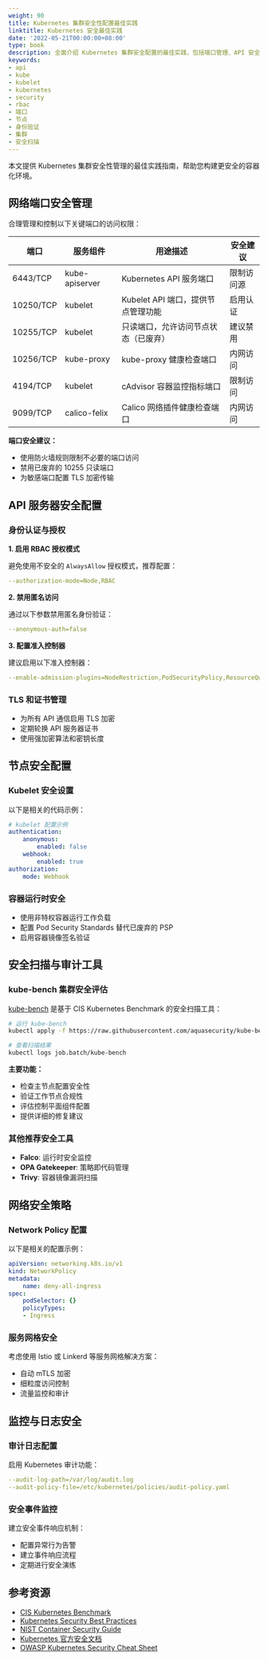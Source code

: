 ```yaml
---
weight: 90
title: Kubernetes 集群安全性配置最佳实践
linktitle: Kubernetes 安全最佳实践
date: '2022-05-21T00:00:00+08:00'
type: book
description: 全面介绍 Kubernetes 集群安全配置的最佳实践，包括端口管理、API 安全设置、RBAC 配置以及安全扫描工具的使用指南。
keywords:
- api
- kube
- kubelet
- kubernetes
- security
- rbac
- 端口
- 节点
- 身份验证
- 集群
- 安全扫描
---
```


本文提供 Kubernetes 集群安全性管理的最佳实践指南，帮助您构建更安全的容器化环境。

## 网络端口安全管理

合理管理和控制以下关键端口的访问权限：

| 端口      | 服务组件       | 用途描述                                           | 安全建议 |
| --------- | -------------- | -------------------------------------------------- | -------- |
| 6443/TCP  | kube-apiserver | Kubernetes API 服务端口                            | 限制访问源 |
| 10250/TCP | kubelet        | Kubelet API 端口，提供节点管理功能                 | 启用认证 |
| 10255/TCP | kubelet        | 只读端口，允许访问节点状态（已废弃）               | 建议禁用 |
| 10256/TCP | kube-proxy     | kube-proxy 健康检查端口                            | 内网访问 |
| 4194/TCP  | kubelet        | cAdvisor 容器监控指标端口                          | 限制访问 |
| 9099/TCP  | calico-felix   | Calico 网络插件健康检查端口                        | 内网访问 |

**端口安全建议：**

- 使用防火墙规则限制不必要的端口访问
- 禁用已废弃的 10255 只读端口
- 为敏感端口配置 TLS 加密传输

## API 服务器安全配置

### 身份认证与授权

**1. 启用 RBAC 授权模式**

避免使用不安全的 `AlwaysAllow` 授权模式，推荐配置：

```yaml
--authorization-mode=Node,RBAC
```

**2. 禁用匿名访问**

通过以下参数禁用匿名身份验证：

```yaml
--anonymous-auth=false
```

**3. 配置准入控制器**

建议启用以下准入控制器：

```yaml
--enable-admission-plugins=NodeRestriction,PodSecurityPolicy,ResourceQuota,LimitRanger
```

### TLS 和证书管理

- 为所有 API 通信启用 TLS 加密
- 定期轮换 API 服务器证书
- 使用强加密算法和密钥长度

## 节点安全配置

### Kubelet 安全设置

以下是相关的代码示例：

```yaml
# kubelet 配置示例
authentication:
    anonymous:
        enabled: false
    webhook:
        enabled: true
authorization:
    mode: Webhook
```

### 容器运行时安全

- 使用非特权容器运行工作负载
- 配置 Pod Security Standards 替代已废弃的 PSP
- 启用容器镜像签名验证

## 安全扫描与审计工具

### kube-bench 集群安全评估

[kube-bench](https://github.com/aquasecurity/kube-bench) 是基于 CIS Kubernetes Benchmark 的安全扫描工具：

```bash
# 运行 kube-bench
kubectl apply -f https://raw.githubusercontent.com/aquasecurity/kube-bench/main/job.yaml

# 查看扫描结果
kubectl logs job.batch/kube-bench
```

**主要功能：**

- 检查主节点配置安全性
- 验证工作节点合规性
- 评估控制平面组件配置
- 提供详细的修复建议

### 其他推荐安全工具

- **Falco**: 运行时安全监控
- **OPA Gatekeeper**: 策略即代码管理
- **Trivy**: 容器镜像漏洞扫描

## 网络安全策略

### Network Policy 配置

以下是相关的配置示例：

```yaml
apiVersion: networking.k8s.io/v1
kind: NetworkPolicy
metadata:
    name: deny-all-ingress
spec:
    podSelector: {}
    policyTypes:
    - Ingress
```

### 服务网格安全

考虑使用 Istio 或 Linkerd 等服务网格解决方案：

- 自动 mTLS 加密
- 细粒度访问控制
- 流量监控和审计

## 监控与日志安全

### 审计日志配置

启用 Kubernetes 审计功能：

```yaml
--audit-log-path=/var/log/audit.log
--audit-policy-file=/etc/kubernetes/policies/audit-policy.yaml
```

### 安全事件监控

建立安全事件响应机制：

- 配置异常行为告警
- 建立事件响应流程
- 定期进行安全演练

## 参考资源

- [CIS Kubernetes Benchmark](https://www.cisecurity.org/benchmark/kubernetes)
- [Kubernetes Security Best Practices](https://kubernetes.io/docs/concepts/security/)
- [NIST Container Security Guide](https://csrc.nist.gov/publications/detail/sp/800-190/final)
- [Kubernetes 官方安全文档](https://kubernetes.io/docs/concepts/security/)
- [OWASP Kubernetes Security Cheat Sheet](https://cheatsheetseries.owasp.org/cheatsheets/Kubernetes_Security_Cheat_Sheet.html)

